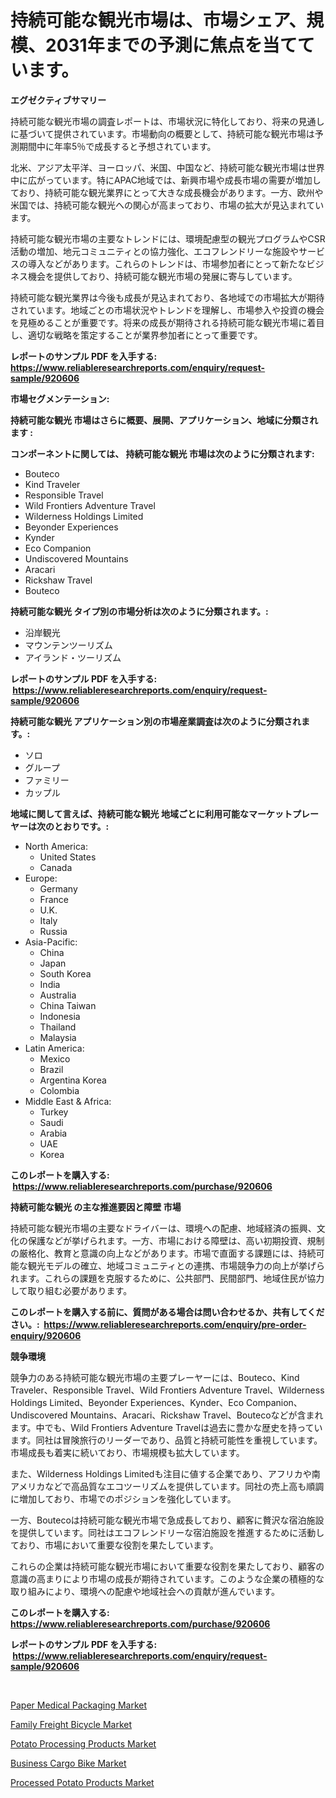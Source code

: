 <p><h1>持続可能な観光市場は、市場シェア、規模、2031年までの予測に焦点を当てています。</h1></p><p><strong>エグゼクティブサマリー</strong></p>
<p><p>持続可能な観光市場の調査レポートは、市場状況に特化しており、将来の見通しに基づいて提供されています。市場動向の概要として、持続可能な観光市場は予測期間中に年率5％で成長すると予想されています。</p><p>北米、アジア太平洋、ヨーロッパ、米国、中国など、持続可能な観光市場は世界中に広がっています。特にAPAC地域では、新興市場や成長市場の需要が増加しており、持続可能な観光業界にとって大きな成長機会があります。一方、欧州や米国では、持続可能な観光への関心が高まっており、市場の拡大が見込まれています。</p><p>持続可能な観光市場の主要なトレンドには、環境配慮型の観光プログラムやCSR活動の増加、地元コミュニティとの協力強化、エコフレンドリーな施設やサービスの導入などがあります。これらのトレンドは、市場参加者にとって新たなビジネス機会を提供しており、持続可能な観光市場の発展に寄与しています。</p><p>持続可能な観光業界は今後も成長が見込まれており、各地域での市場拡大が期待されています。地域ごとの市場状況やトレンドを理解し、市場参入や投資の機会を見極めることが重要です。将来の成長が期待される持続可能な観光市場に着目し、適切な戦略を策定することが業界参加者にとって重要です。</p></p>
<p><strong>レポートのサンプル PDF を入手する: <a href="https://www.reliableresearchreports.com/enquiry/request-sample/920606">https://www.reliableresearchreports.com/enquiry/request-sample/920606</a></strong></p>
<p><strong>市場セグメンテーション:</strong></p>
<p><strong> 持続可能な観光 市場はさらに概要、展開、アプリケーション、地域に分類されます :</strong></p>
<p><strong>コンポーネントに関しては、 持続可能な観光 市場は次のように分類されます: &nbsp;</strong></p>
<p><ul><li>Bouteco</li><li>Kind Traveler</li><li>Responsible Travel</li><li>Wild Frontiers Adventure Travel</li><li>Wilderness Holdings Limited</li><li>Beyonder Experiences</li><li>Kynder</li><li>Eco Companion</li><li>Undiscovered Mountains</li><li>Aracari</li><li>Rickshaw Travel</li><li>Bouteco</li></ul></p>
<p><strong> 持続可能な観光 タイプ別の市場分析は次のように分類されます。:</strong></p>
<p><ul><li>沿岸観光</li><li>マウンテンツーリズム</li><li>アイランド・ツーリズム</li></ul></p>
<p><strong>レポートのサンプル PDF を入手する: &nbsp;<a href="https://www.reliableresearchreports.com/enquiry/request-sample/920606">https://www.reliableresearchreports.com/enquiry/request-sample/920606</a></strong></p>
<p><strong> 持続可能な観光 アプリケーション別の市場産業調査は次のように分類されます。:</strong></p>
<p><ul><li>ソロ</li><li>グループ</li><li>ファミリー</li><li>カップル</li></ul></p>
<p><strong>地域に関して言えば、持続可能な観光 地域ごとに利用可能なマーケットプレーヤーは次のとおりです。:</strong></p>
<p><ul>
    <li>
        North America:
        <ul>
            <li>United States</li>
            <li>Canada</li>
        </ul>
    </li>
    <li>
        Europe:
        <ul>
            <li>Germany</li>
            <li>France</li>
            <li>U.K.</li>
            <li>Italy</li>
            <li>Russia</li>
        </ul>
    </li>
    <li>
        Asia-Pacific:
        <ul>
            <li>China</li>
            <li>Japan</li>
            <li>South Korea</li>
            <li>India</li>
            <li>Australia</li>
            <li>China Taiwan</li>
            <li>Indonesia</li>
            <li>Thailand</li>
            <li>Malaysia</li>
        </ul>
    </li>
    <li>
        Latin America:
        <ul>
            <li>Mexico</li>
            <li>Brazil</li>
            <li>Argentina Korea</li>
            <li>Colombia</li>
        </ul>
    </li>
    <li>
        Middle East & Africa:
        <ul>
            <li>Turkey</li>
            <li>Saudi</li>
            <li>Arabia</li>
            <li>UAE</li>
            <li>Korea</li>
        </ul>
    </li>
    </ul></p>
<p><strong>このレポートを購入する: &nbsp;<a href="https://www.reliableresearchreports.com/purchase/920606">https://www.reliableresearchreports.com/purchase/920606</a></strong></p>
<p><strong>持続可能な観光 の主な推進要因と障壁 市場</strong></p>
<p><p>持続可能な観光市場の主要なドライバーは、環境への配慮、地域経済の振興、文化の保護などが挙げられます。一方、市場における障壁は、高い初期投資、規制の厳格化、教育と意識の向上などがあります。市場で直面する課題には、持続可能な観光モデルの確立、地域コミュニティとの連携、市場競争力の向上が挙げられます。これらの課題を克服するために、公共部門、民間部門、地域住民が協力して取り組む必要があります。</p></p>
<p><strong>このレポートを購入する前に、質問がある場合は問い合わせるか、共有してください。:&nbsp; <a href="https://www.reliableresearchreports.com/enquiry/pre-order-enquiry/920606">https://www.reliableresearchreports.com/enquiry/pre-order-enquiry/920606</a></strong></p>
<p><strong>競争環境</strong></p>
<p><p>競争力のある持続可能な観光市場の主要プレーヤーには、Bouteco、Kind Traveler、Responsible Travel、Wild Frontiers Adventure Travel、Wilderness Holdings Limited、Beyonder Experiences、Kynder、Eco Companion、Undiscovered Mountains、Aracari、Rickshaw Travel、Boutecoなどが含まれます。中でも、Wild Frontiers Adventure Travelは過去に豊かな歴史を持っています。同社は冒険旅行のリーダーであり、品質と持続可能性を重視しています。市場成長も着実に続いており、市場規模も拡大しています。</p><p>また、Wilderness Holdings Limitedも注目に値する企業であり、アフリカや南アメリカなどで高品質なエコツーリズムを提供しています。同社の売上高も順調に増加しており、市場でのポジションを強化しています。</p><p>一方、Boutecoは持続可能な観光市場で急成長しており、顧客に贅沢な宿泊施設を提供しています。同社はエコフレンドリーな宿泊施設を推進するために活動しており、市場において重要な役割を果たしています。</p><p>これらの企業は持続可能な観光市場において重要な役割を果たしており、顧客の意識の高まりにより市場の成長が期待されています。このような企業の積極的な取り組みにより、環境への配慮や地域社会への貢献が進んでいます。</p></p>
<p><strong>このレポートを購入する: &nbsp; <a href="https://www.reliableresearchreports.com/purchase/920606">https://www.reliableresearchreports.com/purchase/920606</a></strong></p>
<p><strong>レポートのサンプル PDF を入手する: &nbsp;<a href="https://www.reliableresearchreports.com/enquiry/request-sample/920606">https://www.reliableresearchreports.com/enquiry/request-sample/920606</a></strong><strong></strong></p>
<p>&nbsp;</p>
<p><p><a href="https://github.com/seekum/Market-Research-Report-List-1/blob/main/paper-medical-packaging-market.md">Paper Medical Packaging Market</a></p><p><a href="https://github.com/NorbertYates/Market-Research-Report-List-3/blob/main/family-freight-bicycle-market.md">Family Freight Bicycle Market</a></p><p><a href="https://github.com/bobicer/Market-Research-Report-List-2/blob/main/potato-processing-products-market.md">Potato Processing Products Market</a></p><p><a href="https://github.com/nancykennedykellievqfqt2/Market-Research-Report-List-1/blob/main/business-cargo-bike-market.md">Business Cargo Bike Market</a></p><p><a href="https://github.com/timeliteaut/Market-Research-Report-List-1/blob/main/processed-potato-products-market.md">Processed Potato Products Market</a></p></p>